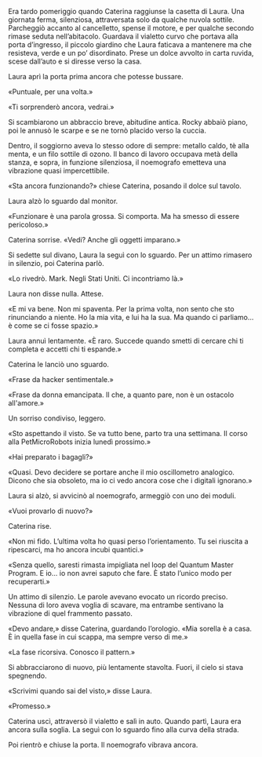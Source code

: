 Era tardo pomeriggio quando Caterina raggiunse la casetta di Laura. Una giornata ferma, silenziosa, attraversata solo da qualche nuvola sottile. Parcheggiò accanto al cancelletto, spense il motore, e per qualche secondo rimase seduta nell’abitacolo. Guardava il vialetto curvo che portava alla porta d’ingresso, il piccolo giardino che Laura faticava a mantenere ma che resisteva, verde e un po’ disordinato. Prese un dolce avvolto in carta ruvida, scese dall’auto e si diresse verso la casa.

Laura aprì la porta prima ancora che potesse bussare.

«Puntuale, per una volta.»

«Ti sorprenderò ancora, vedrai.»

Si scambiarono un abbraccio breve, abitudine antica. Rocky abbaiò piano, poi le annusò le scarpe e se ne tornò placido verso la cuccia.

Dentro, il soggiorno aveva lo stesso odore di sempre: metallo caldo, tè alla menta, e un filo sottile di ozono. Il banco di lavoro occupava metà della stanza, e sopra, in funzione silenziosa, il noemografo emetteva una vibrazione quasi impercettibile.

«Sta ancora funzionando?» chiese Caterina, posando il dolce sul tavolo.

Laura alzò lo sguardo dal monitor.

«Funzionare è una parola grossa. Si comporta. Ma ha smesso di essere pericoloso.»

Caterina sorrise. «Vedi? Anche gli oggetti imparano.»

Si sedette sul divano, Laura la seguì con lo sguardo. Per un attimo rimasero in silenzio, poi Caterina parlò.

«Lo rivedrò. Mark. Negli Stati Uniti. Ci incontriamo là.»

Laura non disse nulla. Attese.

«E mi va bene. Non mi spaventa. Per la prima volta, non sento che sto rinunciando a niente. Ho la mia vita, e lui ha la sua. Ma quando ci parliamo... è come se ci fosse spazio.»

Laura annuì lentamente. «È raro. Succede quando smetti di cercare chi ti completa e accetti chi ti espande.»

Caterina le lanciò uno sguardo.

«Frase da hacker sentimentale.»

«Frase da donna emancipata. Il che, a quanto pare, non è un ostacolo all'amore.»

Un sorriso condiviso, leggero.

«Sto aspettando il visto. Se va tutto bene, parto tra una settimana. Il corso alla PetMicroRobots inizia lunedì prossimo.»

«Hai preparato i bagagli?»

«Quasi. Devo decidere se portare anche il mio oscillometro analogico. Dicono che sia obsoleto, ma io ci vedo ancora cose che i digitali ignorano.»

Laura si alzò, si avvicinò al noemografo, armeggiò con uno dei moduli.

«Vuoi provarlo di nuovo?»

Caterina rise.

«Non mi fido. L’ultima volta ho quasi perso l’orientamento. Tu sei riuscita a ripescarci, ma ho ancora incubi quantici.»

«Senza quello, saresti rimasta impigliata nel loop del Quantum Master Program. E io... io non avrei saputo che fare. È stato l’unico modo per recuperarti.»

Un attimo di silenzio. Le parole avevano evocato un ricordo preciso. Nessuna di loro aveva voglia di scavare, ma entrambe sentivano la vibrazione di quel frammento passato.

«Devo andare,» disse Caterina, guardando l’orologio. «Mia sorella è a casa. È in quella fase in cui scappa, ma sempre verso di me.»

«La fase ricorsiva. Conosco il pattern.»

Si abbracciarono di nuovo, più lentamente stavolta. Fuori, il cielo si stava spegnendo.

«Scrivimi quando sai del visto,» disse Laura.

«Promesso.»

Caterina uscì, attraversò il vialetto e salì in auto. Quando partì, Laura era ancora sulla soglia. La seguì con lo sguardo fino alla curva della strada.

Poi rientrò e chiuse la porta. Il noemografo vibrava ancora.
